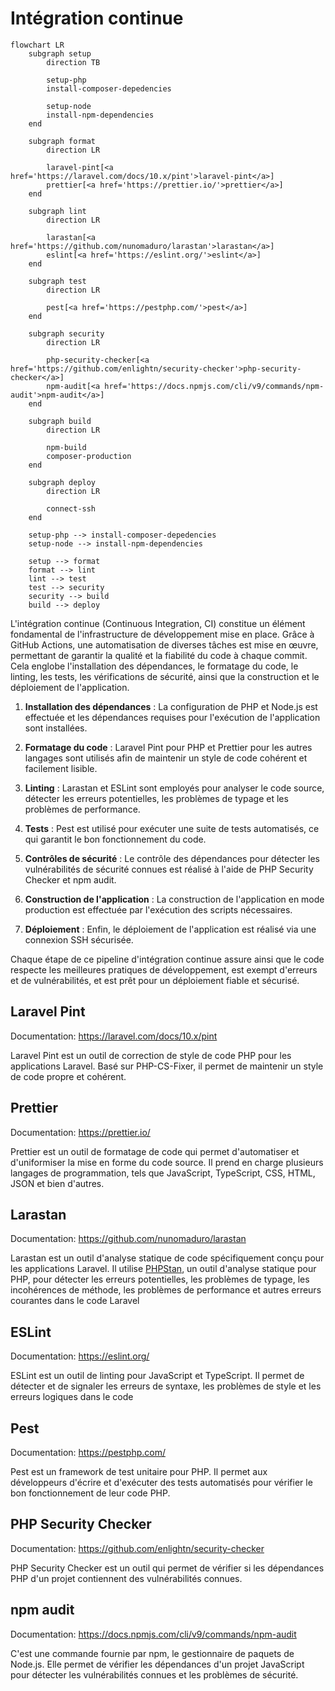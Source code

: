 # Intégration continue

```mermaid
flowchart LR
    subgraph setup
        direction TB

        setup-php
        install-composer-depedencies

        setup-node
        install-npm-dependencies
    end

    subgraph format
        direction LR

        laravel-pint[<a href='https://laravel.com/docs/10.x/pint'>laravel-pint</a>]
        prettier[<a href='https://prettier.io/'>prettier</a>]
    end

    subgraph lint
        direction LR

        larastan[<a href='https://github.com/nunomaduro/larastan'>larastan</a>]
        eslint[<a href='https://eslint.org/'>eslint</a>]
    end

    subgraph test
        direction LR

        pest[<a href='https://pestphp.com/'>pest</a>]
    end

    subgraph security
        direction LR

        php-security-checker[<a href='https://github.com/enlightn/security-checker'>php-security-checker</a>]
        npm-audit[<a href='https://docs.npmjs.com/cli/v9/commands/npm-audit'>npm-audit</a>]
    end

    subgraph build
        direction LR

        npm-build
        composer-production
    end

    subgraph deploy
        direction LR

        connect-ssh
    end

    setup-php --> install-composer-depedencies
    setup-node --> install-npm-dependencies

    setup --> format
    format --> lint
    lint --> test
    test --> security
    security --> build
    build --> deploy
```
L'intégration continue (Continuous Integration, CI) constitue un élément fondamental de l'infrastructure de développement mise en place. Grâce à GitHub Actions, une automatisation de diverses tâches est mise en œuvre, permettant de garantir la qualité et la fiabilité du code à chaque commit. Cela englobe l'installation des dépendances, le formatage du code, le linting, les tests, les vérifications de sécurité, ainsi que la construction et le déploiement de l'application.

1. **Installation des dépendances** : La configuration de PHP et Node.js est effectuée et les dépendances requises pour l'exécution de l'application sont installées.
    
2. **Formatage du code** : Laravel Pint pour PHP et Prettier pour les autres langages sont utilisés afin de maintenir un style de code cohérent et facilement lisible.
    
3. **Linting** : Larastan et ESLint sont employés pour analyser le code source, détecter les erreurs potentielles, les problèmes de typage et les problèmes de performance.
    
4. **Tests** : Pest est utilisé pour exécuter une suite de tests automatisés, ce qui garantit le bon fonctionnement du code.
    
5. **Contrôles de sécurité** : Le contrôle des dépendances pour détecter les vulnérabilités de sécurité connues est réalisé à l'aide de PHP Security Checker et npm audit.
    
6. **Construction de l'application** : La construction de l'application en mode production est effectuée par l'exécution des scripts nécessaires.
    
7. **Déploiement** : Enfin, le déploiement de l'application est réalisé via une connexion SSH sécurisée.

Chaque étape de ce pipeline d'intégration continue assure ainsi que le code respecte les meilleures pratiques de développement, est exempt d'erreurs et de vulnérabilités, et est prêt pour un déploiement fiable et sécurisé.

## Laravel Pint

Documentation: https://laravel.com/docs/10.x/pint

Laravel Pint est un outil de correction de style de code PHP pour les applications Laravel. Basé sur PHP-CS-Fixer, il permet de maintenir un style de code propre et cohérent.

## Prettier

Documentation: https://prettier.io/

Prettier est un outil de formatage de code qui permet d'automatiser et d'uniformiser la mise en forme du code source. Il prend en charge plusieurs langages de programmation, tels que JavaScript, TypeScript, CSS, HTML, JSON et bien d'autres.

## Larastan

Documentation: https://github.com/nunomaduro/larastan

Larastan est un outil d'analyse statique de code spécifiquement conçu pour les applications Laravel. Il utilise [PHPStan](https://phpstan.org/), un outil d'analyse statique pour PHP, pour détecter les erreurs potentielles, les problèmes de typage, les incohérences de méthode, les problèmes de performance et autres erreurs courantes dans le code Laravel

## ESLint

Documentation: https://eslint.org/

ESLint est un outil de linting pour JavaScript et TypeScript. Il permet de détecter et de signaler les erreurs de syntaxe, les problèmes de style et les erreurs logiques dans le code

## Pest

Documentation: https://pestphp.com/

Pest est un framework de test unitaire pour PHP. Il permet aux développeurs d'écrire et d'exécuter des tests automatisés pour vérifier le bon fonctionnement de leur code PHP.

## PHP Security Checker

Documentation: https://github.com/enlightn/security-checker

PHP Security Checker est un outil qui permet de vérifier si les dépendances PHP d'un projet contiennent des vulnérabilités connues.

## npm audit

Documentation: https://docs.npmjs.com/cli/v9/commands/npm-audit

C'est une commande fournie par npm, le gestionnaire de paquets de Node.js. Elle permet de vérifier les dépendances d'un projet JavaScript pour détecter les vulnérabilités connues et les problèmes de sécurité.
